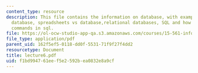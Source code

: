 ```yaml
---
content_type: resource
description: This file contains the information on database, with examples of northwind
  database, spreadsheets vs database,relational databases, SQL and how to carry out
  commands in sql.
file: https://ol-ocw-studio-app-qa.s3.amazonaws.com/courses/15-561-information-technology-essentials-spring-2005/f1bd994761eef5e2592bea0832e8a9cf_lecture6.pdf
file_type: application/pdf
parent_uid: 162f5ef5-0118-dd0f-5531-71f9f27f4dd2
resourcetype: Document
title: lecture6.pdf
uid: f1bd9947-61ee-f5e2-592b-ea0832e8a9cf
---
```

